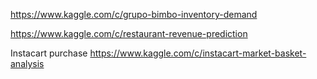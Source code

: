 https://www.kaggle.com/c/grupo-bimbo-inventory-demand

https://www.kaggle.com/c/restaurant-revenue-prediction

Instacart purchase https://www.kaggle.com/c/instacart-market-basket-analysis
